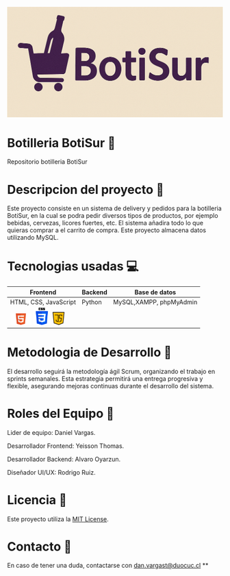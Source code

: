 ![image alt](https://github.com/Danvargast/BotiSur/blob/467bd0e9c12c8d3cec57d038fc8fdad774d8159c/Avances/Semana8/logo%20botisur.png)

# Botilleria BotiSur :beer:
Repositorio botilleria BotiSur

# Descripcion del proyecto :speech_balloon:
Este proyecto consiste en un sistema de delivery y pedidos para la botilleria BotiSur, en la cual se podra pedir diversos tipos de productos, por ejemplo bebidas, cervezas, licores fuertes, etc. El sistema añadira todo lo que quieras comprar a el carrito de compra. Este proyecto almacena datos utilizando MySQL.

# Tecnologias usadas :computer:
  |      Frontend       |      Backend    |    Base de datos       |
  |---------------------|-----------------|------------------------|
  |HTML, CSS, JavaScript|      Python     |MySQL,XAMPP, phpMyAdmin |
  |<img src="https://github.com/Danvargast/BotiSur/blob/7d915fe797034d3fb5e7c271d6ce60cd392837e9/Avances/semana%2011/HTML-5-Badge-Logo.png" width="50"> <img src="https://github.com/Danvargast/BotiSur/blob/5c2abb5d19d6814bc22e4b7a21eeb310302b2a02/Avances/semana%2011/css-3.png" width="40">  <img src="https://github.com/Danvargast/BotiSur/blob/f508270d0c881bac2d65b0ecb6c0b8c265af262c/Avances/semana%2011/java-script.png" width="30">|                 |

# Metodologia de Desarrollo :calendar: 
El desarrollo seguirá la metodología ágil Scrum, organizando el trabajo en sprints semanales. Esta estrategia permitirá una entrega progresiva y flexible, asegurando mejoras continuas durante el desarrollo del sistema.

# Roles del Equipo :busts_in_silhouette:
Lider de equipo: Daniel Vargas.

Desarrollador Frontend: Yeisson Thomas.

Desarrollador Backend: Alvaro Oyarzun.

Diseñador UI/UX: Rodrigo Ruiz.

# Licencia :page_facing_up:
Este proyecto utiliza la [MIT License](https://opensource.org/licenses/MIT).

# Contacto :email:
En caso de tener una duda, contactarse con dan.vargast@duocuc.cl **
